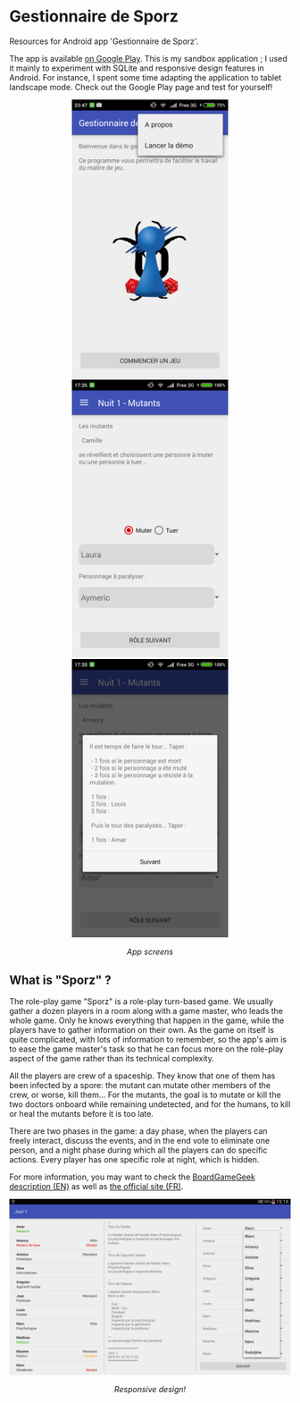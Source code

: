 # Gestionnaire de Sporz

Resources for Android app 'Gestionnaire de Sporz'.


The app is available [on Google Play](https://play.google.com/store/apps/details?id=com.minastelien.quentin.gestionnairedesporz). This is my sandbox application ; I used it mainly to experiment with SQLite and responsive design features in Android. For instance, I spent some time adapting the application to tablet landscape mode. Check out the Google Play page and test for yourself!


<p align="center">
<img src="https://raw.githubusercontent.com/14chanwa/gestionnaireDeSporz/master/wiki_ressources/screen1.png" width="280">
<img src="https://raw.githubusercontent.com/14chanwa/gestionnaireDeSporz/master/wiki_ressources/screen2.png" width="280">
<img src="https://raw.githubusercontent.com/14chanwa/gestionnaireDeSporz/master/wiki_ressources/screen3.png" width="280">
</p>
<p align="center"><em>App screens</em></p>


## What is "Sporz" ?

The role-play game "Sporz" is a role-play turn-based game. We usually gather a dozen players in a room along with a game master, who leads the whole game. Only he knows everything that happen in the game, while the players have to gather information on their own. As the game on itself is quite complicated, with lots of information to remember, so the app's aim is to ease the game master's task so that he can focus more on the role-play aspect of the game rather than its technical complexity.

All the players are crew of a spaceship. They know that one of them has been infected by a spore: the mutant can mutate other members of the crew, or worse, kill them... For the mutants, the goal is to mutate or kill the two doctors onboard while remaining undetected, and for the humans, to kill or heal the mutants before it is too late.

There are two phases in the game: a day phase, when the players can freely interact, discuss the events, and in the end vote to eliminate one person, and a night phase during which all the players can do specific actions. Every player has one specific role at night, which is hidden.

For more information, you may want to check the [BoardGameGeek description (EN)](https://boardgamegeek.com/boardgame/92465/sporz-original-outbreak) as well as [the official site (FR)](http://www.sporz.fr/).


<p align="center">
<img src="https://raw.githubusercontent.com/14chanwa/gestionnaireDeSporz/master/wiki_ressources/screen4.png" width="840">
</p>
<p align="center"><em>Responsive design!</em></p>
